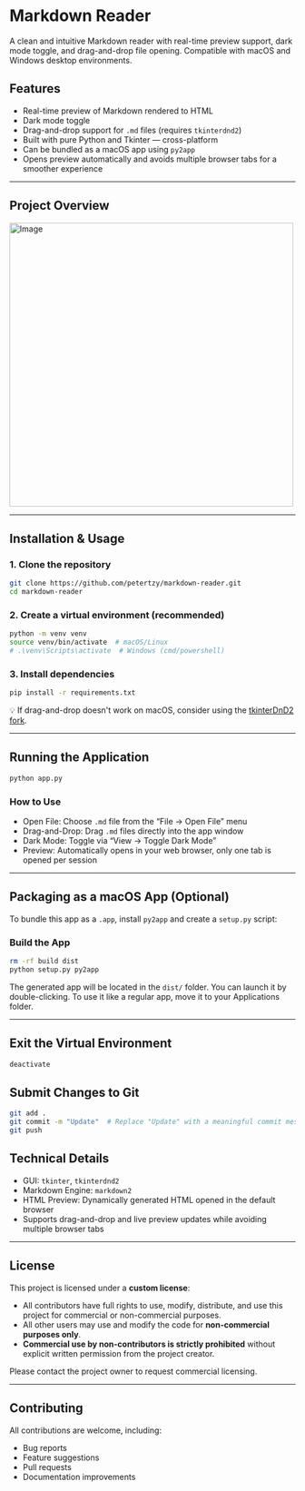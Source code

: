 # Markdown Reader

A clean and intuitive Markdown reader with real-time preview support, dark mode toggle, and drag-and-drop file opening. Compatible with macOS and Windows desktop environments.

## Features

* Real-time preview of Markdown rendered to HTML
* Dark mode toggle
* Drag-and-drop support for `.md` files (requires `tkinterdnd2`)
* Built with pure Python and Tkinter — cross-platform
* Can be bundled as a macOS app using `py2app`
* Opens preview automatically and avoids multiple browser tabs for a smoother experience

---

## Project Overview

<img width="500" alt="Image" src="https://github.com/user-attachments/assets/3fe24aea-7018-43b0-873a-5938753db174" />

---

## Installation & Usage

### 1. Clone the repository

```bash
git clone https://github.com/petertzy/markdown-reader.git
cd markdown-reader
```

### 2. Create a virtual environment (recommended)

```bash
python -m venv venv
source venv/bin/activate  # macOS/Linux
# .\venv\Scripts\activate  # Windows (cmd/powershell)
```

### 3. Install dependencies

```bash
pip install -r requirements.txt
```

💡 If drag-and-drop doesn't work on macOS, consider using the [tkinterDnD2 fork](https://github.com/pmgagne/tkinterDnD2).

---

## Running the Application

```bash
python app.py
```

### How to Use

* Open File: Choose `.md` file from the “File → Open File” menu
* Drag-and-Drop: Drag `.md` files directly into the app window
* Dark Mode: Toggle via “View → Toggle Dark Mode”
* Preview: Automatically opens in your web browser, only one tab is opened per session

---

## Packaging as a macOS App (Optional)

To bundle this app as a `.app`, install `py2app` and create a `setup.py` script:

### Build the App

```bash
rm -rf build dist
python setup.py py2app
```

The generated app will be located in the `dist/` folder. You can launch it by double-clicking. To use it like a regular app, move it to your Applications folder.

---

## Exit the Virtual Environment
```bash
deactivate
```

## Submit Changes to Git
```bash
git add .
git commit -m "Update"  # Replace "Update" with a meaningful commit message
git push
```

## Technical Details

* GUI: `tkinter`, `tkinterdnd2`
* Markdown Engine: `markdown2`
* HTML Preview: Dynamically generated HTML opened in the default browser
* Supports drag-and-drop and live preview updates while avoiding multiple browser tabs

---

## License

This project is licensed under a **custom license**:

- All contributors have full rights to use, modify, distribute, and use this project for commercial or non-commercial purposes.
- All other users may use and modify the code for **non-commercial purposes only**.
- **Commercial use by non-contributors is strictly prohibited** without explicit written permission from the project creator.

Please contact the project owner to request commercial licensing.


---

## Contributing

All contributions are welcome, including:

* Bug reports
* Feature suggestions
* Pull requests
* Documentation improvements
